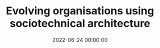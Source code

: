 ---
title: 'Evolving organisations using sociotechnical architecture'
description: >
 "Change is the only constant in life.". You might recognise it. The saying is from Heraclitus, a Greek philosopher. The organisation you work with is changing. You don't understand why, nor your manager can explain it. Our brains like routine, and it feels like we control our lives. But more than we would like, we are faced with change.
 
 Organisations constantly evolve, sometimes with intention, and other times grab an opportunity. Often, those changes have side effects: they can affect people practices, teams mission and organisations processes. Is there a way where we can be prepared for such changes?
 
 From my experience, yes, we can be prepared for those changes. And we can use one of the oldest human skills: visualisations. To be more specific, we can combine different visualisations to discuss, reason and communicate change. It doesn't matter your role in an organisation; it is possible to use visualisations to discuss other points of view and the different options and trade-offs.
 
 This hands-on will take you through evolving an organisation by using different visualisations such as Wardley Maps, Context Maps, and Team Topologies. We will start with a Wardley Map to create the context for everyone and have a series of exercises to evolve the organisation using other visualisations such as Context Map and Team Topologies. By doing it, you will be creating and evolving the sociotechnical architecture of the organisation. At the end of the session, you will have experienced the different visualisations and combined them. More importantly, how to visualise change and tame the brain.
conference: 'DDD Europe'
type: 'hands-on'
location: 'Amsterdam'
website: https://2022.dddeurope.com/program/evolving-organisations-using-sociotechnical-architecture
date: 2022-06-24 00:00:00
featured_image: '/images/speaking/2022-06-24-evolving-organisation-with-sociotechnical-architecture.webp'
---